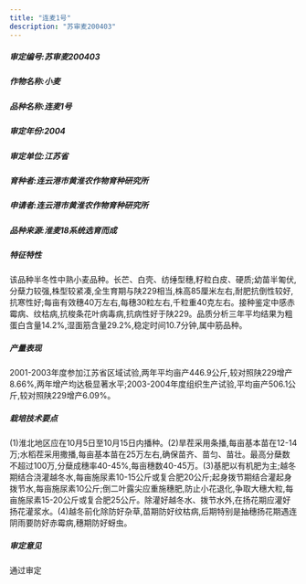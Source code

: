 ```yaml
---
title: "连麦1号"
description: "苏审麦200403"
---
```

##### 审定编号:苏审麦200403

##### 作物名称:小麦

##### 品种名称:连麦1号

##### 审定年份:2004

##### 审定单位:江苏省

##### 育种者:连云港市黄淮农作物育种研究所

##### 申请者:连云港市黄淮农作物育种研究所

##### 品种来源:淮麦18系统选育而成

##### 特征特性
该品种半冬性中熟小麦品种。长芒、白壳、纺缍型穗,籽粒白皮、硬质;幼苗半匍伏,分蘖力较强,株型较紧凑,全生育期与陕229相当,株高85厘米左右,耐肥抗倒性较好,抗寒性好;每亩有效穗40万左右,每穗30粒左右,千粒重40克左右。接种鉴定中感赤霉病、纹枯病,抗梭条花叶病毒病,抗病性好于陕229。品质分析三年平均结果为粗蛋白含量14.2%,湿面筋含量29.2%,稳定时间10.7分钟,属中筋品种。

##### 产量表现
2001-2003年度参加江苏省区域试验,两年平均亩产446.9公斤,较对照陕229增产8.66%,两年增产均达极显著水平;2003-2004年度组织生产试验,平均亩产506.1公斤,较对照陕229增产6.09%。

##### 栽培技术要点
(1)淮北地区应在10月5日至10月15日内播种。(2)旱茬采用条播,每亩基本苗在12-14万;水稻茬采用撒播,每亩基本苗在25万左右,确保苗齐、苗匀、苗壮。最高分蘖数不超过100万,分蘖成穗率40-45%,每亩穗数40-45万。(3)基肥以有机肥为主;越冬期结合浇灌越冬水,每亩施尿素10-15公斤或复合肥20公斤;起身拨节期结合灌起身拨节水,每亩施尿素10公斤;倒二叶露尖应重施穗肥,防止小花退化,争取大穗大粒,每亩施尿素15-20公斤或复合肥25公斤。除灌好越冬水、拨节水外,在扬花期应灌好扬花灌浆水。(4)越冬前化除防好杂草,苗期防好纹枯病,后期特别是抽穗扬花期遇连阴雨要防好赤霉病,穗期防好蚜虫。

##### 审定意见
通过审定
